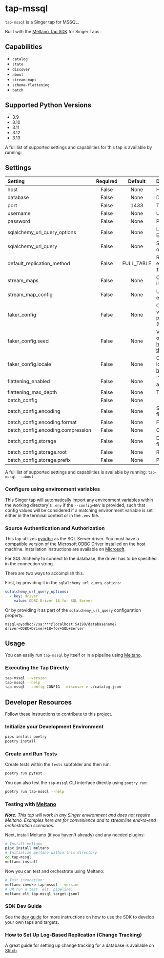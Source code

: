 # tap-mssql

`tap-mssql` is a Singer tap for MSSQL.

Built with the [Meltano Tap SDK](https://sdk.meltano.com) for Singer Taps.

## Capabilities

* `catalog`
* `state`
* `discover`
* `about`
* `stream-maps`
* `schema-flattening`
* `batch`

## Supported Python Versions

* 3.9
* 3.10
* 3.11
* 3.12
* 3.13

A full list of supported settings and capabilities for this
tap is available by running:

## Settings

| Setting | Required | Default | Description |
|:--------|:--------:|:-------:|:------------|
| host | False    | None    | Host for SQL Server Instance. |
| database | False    | None    | Database to connect to. |
| port | False    |    1433 | The port of the SQL Server Instance. |
| username | False    | None    | Username used to authenticate. |
| password | False    | None    | Password used to authenticate. |
| sqlalchemy_url_query_options | False    | None    | List of SQLAlchemy URL Query options to provide. Example: driver, TrustServerCertificate, etc. |
| sqlalchemy_url_query | False    | None    | SQLAlchemy URL. Setting this will take precedence over other connection settings. |
| default_replication_method | False    | FULL_TABLE | Replication method to use if there is not a catalog entry to override this choice. One of `FULL_TABLE`, `INCREMENTAL`, or `LOG_BASED`. |
| stream_maps | False    | None    | Config object for stream maps capability. For more information check out [Stream Maps](https://sdk.meltano.com/en/latest/stream_maps.html). |
| stream_map_config | False    | None    | User-defined config values to be used within map expressions. |
| faker_config | False    | None    | Config for the [`Faker`](https://faker.readthedocs.io/en/master/) instance variable `fake` used within map expressions. Only applicable if the plugin specifies `faker` as an addtional dependency (through the `singer-sdk` `faker` extra or directly). |
| faker_config.seed | False    | None    | Value to seed the Faker generator for deterministic output: https://faker.readthedocs.io/en/master/#seeding-the-generator |
| faker_config.locale | False    | None    | One or more LCID locale strings to produce localized output for: https://faker.readthedocs.io/en/master/#localization |
| flattening_enabled | False    | None    | 'True' to enable schema flattening and automatically expand nested properties. |
| flattening_max_depth | False    | None    | The max depth to flatten schemas. |
| batch_config | False    | None    |             |
| batch_config.encoding | False    | None    | Specifies the format and compression of the batch files. |
| batch_config.encoding.format | False    | None    | Format to use for batch files. |
| batch_config.encoding.compression | False    | None    | Compression format to use for batch files. |
| batch_config.storage | False    | None    | Defines the storage layer to use when writing batch files |
| batch_config.storage.root | False    | None    | Root path to use when writing batch files. |
| batch_config.storage.prefix | False    | None    | Prefix to use when writing batch files. |

A full list of supported settings and capabilities is available by running: `tap-mssql --about`

### Configure using environment variables

This Singer tap will automatically import any environment variables within the working directory's
`.env` if the `--config=ENV` is provided, such that config values will be considered if a matching
environment variable is set either in the terminal context or in the `.env` file.

### Source Authentication and Authorization

This tap utilizes [pyodbc](https://pypi.org/project/pyodbc/) as the SQL Server driver. You must have a compatible
version of the Microsoft ODBC Driver installed on the host machine. Installation instructions are available
on [Microsoft](https://learn.microsoft.com/en-us/sql/connect/odbc/microsoft-odbc-driver-for-sql-server?view=sql-server-ver16).

For SQL Alchemy to connect to the database, the driver has to be specified in the connection string.

There are two ways to accomplish this.

First, by providing it in the `sqlalchemy_url_query_options`:

```yaml
sqlalchemy_url_query_options:
  - key: driver
    value: ODBC Driver 18 for SQL Server
```

Or by providing it as part of the `sqlalchemy_url_query` configuration property.
 
```text
mssql+pyodbc://sa:***@localhost:54198/databasename?driver=ODBC+Driver+18+for+SQL+Server
```


## Usage

You can easily run `tap-mssql` by itself or in a pipeline using [Meltano](https://meltano.com/).

### Executing the Tap Directly

```bash
tap-mssql --version
tap-mssql --help
tap-mssql --config CONFIG --discover > ./catalog.json
```

## Developer Resources

Follow these instructions to contribute to this project.

### Initialize your Development Environment

```bash
pipx install poetry
poetry install
```

### Create and Run Tests

Create tests within the `tests` subfolder and
  then run:

```bash
poetry run pytest
```

You can also test the `tap-mssql` CLI interface directly using `poetry run`:

```bash
poetry run tap-mssql --help
```

### Testing with [Meltano](https://www.meltano.com)

_**Note:** This tap will work in any Singer environment and does not require Meltano.
Examples here are for convenience and to streamline end-to-end orchestration scenarios._

<!--
Developer TODO:
Your project comes with a custom `meltano.yml` project file already created. Open the `meltano.yml` and follow any "TODO" items listed in
the file.
-->

Next, install Meltano (if you haven't already) and any needed plugins:

```bash
# Install meltano
pipx install meltano
# Initialize meltano within this directory
cd tap-mssql
meltano install
```

Now you can test and orchestrate using Meltano:

```bash
# Test invocation:
meltano invoke tap-mssql --version
# OR run a test `elt` pipeline:
meltano elt tap-mssql target-jsonl
```

### SDK Dev Guide

See the [dev guide](https://sdk.meltano.com/en/latest/dev_guide.html) for more instructions on how to use the SDK to
develop your own taps and targets.

### How to Set Up Log-Based Replication (Change Tracking)

A great guide for setting up change tracking for a database is available on [Stitch](https://www.stitchdata.com/docs/integrations/databases/microsoft-sql-server/v1#extract-data)
